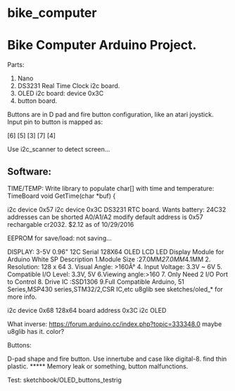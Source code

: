 # bike_computer
Bike Computer Arduino Project.
==============================
Parts:

1. Nano
2. DS3231 Real Time Clock i2c board.
3. OLED i2c board: device 0x3C
4. button board.

Buttons are in D pad and fire button configuration, like an atari joystick.
Input pin to button is mapped as:

   [6]
[5]   [3]   [7]
   [4]

Use i2c_scanner to detect screen...

Software:
---------
TIME/TEMP:
  Write library to populate char[] with time and temperature:
  TimeBoard
      void GetTime(char *buf) {

  i2c device 0x57
  i2c device 0x3C
  DS3231 RTC board.  Wants battery:
    24C32 addresses can be shorted A0/A1/A2 modify default address is 0x57
    rechargable cr2032.  $2.12 as of 10/29/2016

  EEPROM for save/load:
    not saving...

DISPLAY:
  3-5V 0.96" 12C Serial 128X64 OLED LCD LED Display Module for Arduino White SP
Description
1.Module Size :27.0MM*27.0MM*4.1MM
2. Resolution: 128 x 64
3. Visual Angle: >160Â°
4. Input Voltage: 3.3V ~ 6V
5. Compatible I/O Level: 3.3V, 5V
6.Viewing angle:>160
7. Only Need 2 I/O Port to Control
8. Drive IC :SSD1306
9.Full Compatible Arduino, 51 Series,MSP430 series,STM32/2,CSR IC,etc
  u8glib
    see sketches/oled_* for more info.

  i2c device 0x68
    128x64 board address 0x3C i2c OLED

What inverse: https://forum.arduino.cc/index.php?topic=333348.0
  maybe u8glib has it.
  color?

Buttons:
  
  D-pad shape and fire button.
  Use innertube and case like digital-8.
  find thin plastic.
  ***** Memory leak or something, button malfunctions.

Test:
  sketchbook/OLED_buttons_testrig
